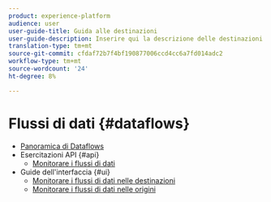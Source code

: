 ```yaml
---
product: experience-platform
audience: user
user-guide-title: Guida alle destinazioni
user-guide-description: Inserire qui la descrizione delle destinazioni.
translation-type: tm+mt
source-git-commit: cfdaf72b7f4bf190877006ccd4cc6a7fd014adc2
workflow-type: tm+mt
source-wordcount: '24'
ht-degree: 8%

---
```



# Flussi di dati {#dataflows}

- [Panoramica di Dataflows](./home.md)
- Esercitazioni API {#api}
   - [Monitorare i flussi di dati](./api/monitor.md)
- Guide dell&#39;interfaccia {#ui}
   - [Monitorare i flussi di dati nelle destinazioni](./ui/monitor-destinations.md)
   - [Monitorare i flussi di dati nelle origini](./ui/monitor-sources.md)
